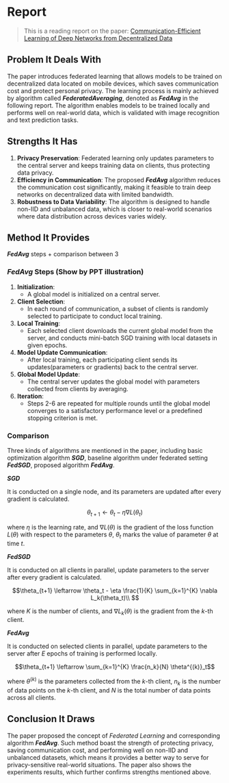 # Report

> This is a reading report on the paper: [Communication-Efficient Learning of Deep Networks from Decentralized Data](https://arxiv.org/abs/1602.05629)

## Problem It Deals With
The paper introduces federated learning that allows models to be trained on decentralized data located on mobile devices, which saves communication cost and protect personal privacy. The learning process is mainly achieved by algorithm called ***FederatedAveraging***, denoted as ***FedAvg*** in the following report. The algorithm enables models to be trained locally and performs well on real-world data, which is validated with image recognition and text prediction tasks. 

## Strengths It Has
1. **Privacy Preservation**: Federated learning only updates parameters to the central server and keeps training data on clients, thus protecting data privacy. 
2. **Efficiency in Communication**: The proposed ***FedAvg*** algorithm reduces the communication cost significantly, making it feasible to train deep networks on decentralized data with limited bandwidth.
3. **Robustness to Data Variability**: The algorithm is designed to handle non-IID and unbalanced data, which is closer to real-world scenarios where data distribution across devices varies widely.

## Method It Provides
***FedAvg*** steps + comparison between 3

### ***FedAvg*** Steps (Show by PPT illustration)

1. **Initialization**:
   - A global model is initialized on a central server.
2. **Client Selection**:
   - In each round of communication, a subset of clients is randomly selected to participate to conduct local training. 
3. **Local Training**:
   - Each selected client downloads the current global model from the server, and conducts mini-batch SGD training with local datasets in given epochs. 
4. **Model Update Communication**:
   - After local training, each participating client sends its updates(parameters or gradients) back to the central server.
6. **Global Model Update**:
   - The central server updates the global model with parameters collected from clients by averaging.
7. **Iteration**:
   - Steps 2-6 are repeated for multiple rounds until the global model converges to a satisfactory performance level or a predefined stopping criterion is met.

### Comparison

Three kinds of algorithms are mentioned in the paper, including basic optimization algorithm ***SGD***, baseline algorithm under federated setting ***FedSGD***, proposed algorithm ***FedAvg***. 

***SGD***

It is conducted on a single node, and its parameters are updated after every gradient is calculated. 
``` math
\theta_{t+1} \leftarrow \theta_t - \eta \nabla L(\theta_t)
```
where $\eta$ is the learning rate, and $\nabla L(\theta)$ is the gradient of the loss function $L(\theta)$ with respect to the parameters $\theta$, $\theta_t$ marks the value of parameter $\theta$ at time $t$. 

***FedSGD***

It is conducted on all clients in parallel, update parameters to the server after every gradient is calculated. 
``` math
\theta_{t+1} \leftarrow \theta_t - \eta \frac{1}{K} \sum_{k=1}^{K} \nabla L_k(\theta_t)\\ 
```
where $K$ is the number of clients, and $\nabla L_k(\theta)$ is the gradient from the $k$-th client.

***FedAvg***

It is conducted on selected clients in parallel, update parameters to the server after $E$ epochs of training is performed locally. 
``` math
\theta_{t+1} \leftarrow \sum_{k=1}^{K} \frac{n_k}{N} \theta^{(k)}_t
```
where $\theta^{(k)}$ is the parameters collected from the $k$-th client, $n_k$ is the number of data points on the $k$-th client, and $N$ is the total number of data points across all clients.

## Conclusion It Draws
The paper proposed the concept of *Federated Learning* and corresponding algorithm ***FedAvg***. Such method boast the strength of protecting privacy, saving communication cost, and performing well on non-IID and unbalanced datasets, which means it provides a better way to serve for privacy-sensitive real-world situations. The paper also shows the experiments results, which further confirms strengths mentioned above. 

